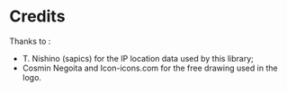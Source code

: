 # Credits

Thanks to :
- T. Nishino (sapics) for the IP location data used by this library;
- Cosmin Negoita and Icon-icons.com for the free drawing used in the logo.
